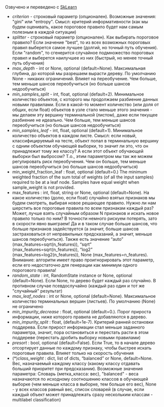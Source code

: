 Озвучено и переведено с [SkLearn](https://scikit-learn.org/stable/modules/generated/sklearn.tree.DecisionTreeClassifier.html)

* *criterion* - строковый параметр (опционален). Возможные значения: "gini" или "entropy". Смысл: критерий информативности (как мы будем оценивать, какое пороговое правило будет нам самым полезным в каждой ситуации) 
* *splitter* - строковый параметр (опционален). Как выбирать пороговое правило? Если значение "best", то из всех возможных пороговых правил выберется самое лучшее (долгий, но точный путь обучения). Если "random", то сгенерится случайное подмножество пороговых правил и выберется наилучшее из них (быстрый, но менее точный путь обучения)
* *max_depth* - int or None, optional (default=None). Максимальная глубина, до которой мы разрешаем вырасти дереву. По умолчанию None - никаких ограничений. Влияет на переобучение. Чем больше, тем меньше шансов переобучиться (но больше шансов недообучиться)
* *min_samples_split* - int, float, optional (default=2). Минимальное количество объектов, с которого мы продолжаем разбиение данных новыми правилами. Если в какой-то момент количество (или доля от общих, если float) объектов в узле стало меньше этого значения - мы делаем эту вершину терминальной (листом), даже если текущее разбиение не идеально. Чем больше, тем меньше шансов переобучиться (но больше шансов недообучиться)
* *min_samples_leaf* - int, float, optional (default=1). Минимальное количество объектов в каждом листе. Смысл: если новый, классифицируемый на тесте, объект попал в терминальную вершину с одним объектом обучающей выборки, то значит ли это, что он принадлежит тому же классу? А если этот объект обучающей выборки был выбросом? Т.о., этим параметром мы так же можем регулировать риск переобучения. Чем он больше, тем меньше шансов переобучиться (но больше шансов недообучиться)
* min_weight_fraction_leaf : float, optional (default=0.)
The minimum weighted fraction of the sum total of weights (of all the input samples) required to be at a leaf node. Samples have equal weight when sample_weight is not provided.
* max_features : int, float, string or None, optional (default=None). На какое количество (долю, если float) случайно взятых признаков мы будем смотреть, выбирая новое решающее правило. Нужно ли нам шерстить все пороговые правила по всем признакам каждый раз? Может, лучше взять случайным образом N признаков и искать новое правило только по ним? В точности немного рискуем потерять, зато в скорости явно выиграем! Да и в таком случае больше шансов, что больше признаков задействуется (а значит, больше шансов застраховаться от неправильных предсказаний, а значит, меньше шансов переобучиться). Также есть значение “auto” (max_features=sqrt(n_features)), “sqrt” (max_features=sqrt(n_features)), “log2” (max_features=log2(n_features)), None (max_features=n_features). Внимание: алгоритм имеет право проигнорировать этот параметр, если его недостаточно для генерации как минимум одного порогового правила! 
* *random_state* : int, RandomState instance or None, optional (default=None). Если None, то дерево будет каждый раз случайно. В противном случае псевдослучайно (каждый раз один и тот же "случайный" результат)
* *max_leaf_nodes* : int or None, optional (default=None). Максимальное количество терминальных вершин (листьев). По умолчанию (None) не ограничено
* *min_impurity_decrease* : float, optional (default=0.). Порог прироста информации, ниже которого правила не добавляются в дерево.
* *min_impurity_split* : float, (default=1e-7). Критерий ранней остановки поддерева. Если прирост информации стал меньше заданного параметра, значит, пора остановиться и перестать расти в этом поддереве (перестать дробить выборку новыми правилами)
* *presort* : bool, optional (default=False). Если True, то в начале дерево отсортирует данные по каждому признаку, чтобы быстрее искать пороговые правила. Влияет только на скорость обучения
* (\*)*class_weight* : dict, list of dicts, “balanced” or None, default=None. Вес, назначаемый каждому классу (какому классу отдавать больший приоритет при предсказании). Возможные значения параметра: Словарь {метка_класса: вес}, "balanced" - веса назначаются по исходному соотношению классов в обучающей выборке (чем меньше класса в выборке, тем больше его вес), None - у всех классов равный вес, список словарей (в случае, если каждый объект может принадлежать сразу нескольким классам - multilabel classification)
